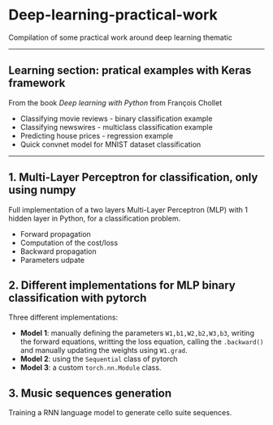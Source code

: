 # Deep-learning-practical-work
Compilation of some practical work around deep learning thematic

___

## Learning section: pratical examples with Keras framework
From the book *Deep learning with Python* from François Chollet
* Classifying movie reviews - binary classification example
* Classifying newswires - multiclass classification example
* Predicting house prices - regression example
* Quick convnet model for MNIST dataset classification
___

## 1. Multi-Layer Perceptron for classification, only using numpy
Full implementation of a two layers Multi-Layer Perceptron (MLP) with 1 hidden layer in Python, for a classification problem.
* Forward propagation
* Computation of the cost/loss
* Backward propagation
* Parameters udpate

## 2. Different implementations for MLP binary classification with pytorch
Three different implementations:
* **Model 1**: manually defining the parameters `W1,b1,W2,b2,W3,b3`, writing the forward equations, writting the loss equation, calling the `.backward()` and manually updating the weights using `W1.grad`.
* **Model 2**: using the `Sequential` class of pytorch
* **Model 3**: a custom `torch.nn.Module` class.

## 3. Music sequences generation
Training a RNN language model to generate cello suite sequences.
